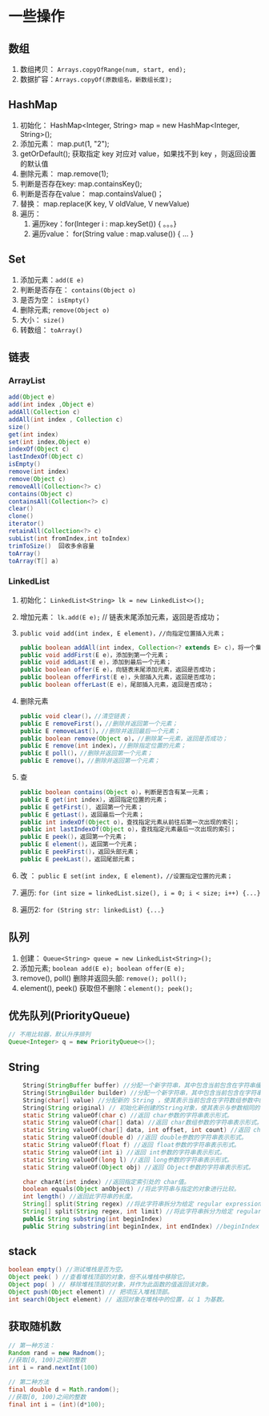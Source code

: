 # 一些操作

## 数组

1. 数组拷贝： `Arrays.copyOfRange(num, start, end);`
2. 数据扩容：`Arrays.copyOf(原数组名，新数组长度);`

## HashMap

1. 初始化： HashMap<Integer, String> map = new HashMap<Integer, String>();
2. 添加元素： map.put(1, "2");
3. getOrDefault(); 获取指定 key 对应对 value，如果找不到 key ，则返回设置的默认值
4. 删除元素： map.remove(1);
5. 判断是否存在key: map.containsKey();
6. 判断是否存在value： map.containsValue()；
7. 替换： map.replace(K key, V oldValue, V newValue)
8. 遍历：
   1. 遍历key：for(Integer i : map.keySet()) { 。。。}
   2. 遍历value： for(String value : map.valuse()) { ... }

## Set

1. 添加元素：`add(E e)`
2. 判断是否存在： `contains(Object o)`
3. 是否为空： `isEmpty()`
4. 删除元素; `remove(Object o)`
5. 大小： `size()`
6. 转数组： `toArray()`

## 链表

### ArrayList

```java
add(Object e)
add(int index ,Object e)
addAll(Collection c) 
addAll(int index , Collection c)
size()
get(int index)
set(int index,Object e)
indexOf(Object c)
lastIndexOf(Object c)
isEmpty()
remove(int index)
remove(Object c)
removeAll(Collection<?> c)
contains(Object c)
containsAll(Collection<?> c)
clear()
clone()
iterator()
retainAll(Collection<?> c)
subList(int fromIndex,int toIndex)
trimToSize()  回收多余容量
toArray()
toArray(T[] a)
```

### LinkedList

1. 初始化： `LinkedList<String> lk = new LinkedList<>();`
2. 增加元素： `lk.add(E e);` // 链表末尾添加元素，返回是否成功；
3. `public void add(int index, E element)，//向指定位置插入元素；`

    ```java
    public boolean addAll(int index, Collection<? extends E> c)，将一个集合的所有元素添加到链表的指定位置后面，返回是否成功；
    public void addFirst(E e)，添加到第一个元素；
    public void addLast(E e)，添加到最后一个元素；
    public boolean offer(E e)，向链表末尾添加元素，返回是否成功；
    public boolean offerFirst(E e)，头部插入元素，返回是否成功；
    public boolean offerLast(E e)，尾部插入元素，返回是否成功；
    ```

4. 删除元素

    ```JAVA
    public void clear()，//清空链表；
    public E removeFirst()，//删除并返回第一个元素；
    public E removeLast()，//删除并返回最后一个元素；
    public boolean remove(Object o)，//删除某一元素，返回是否成功；
    public E remove(int index)，//删除指定位置的元素；
    public E poll()，//删除并返回第一个元素；
    public E remove()，//删除并返回第一个元素；
    ```

5. 查

    ```java
    public boolean contains(Object o)，判断是否含有某一元素；
    public E get(int index)，返回指定位置的元素；
    public E getFirst(), 返回第一个元素；
    public E getLast()，返回最后一个元素；
    public int indexOf(Object o)，查找指定元素从前往后第一次出现的索引；
    public int lastIndexOf(Object o)，查找指定元素最后一次出现的索引；
    public E peek()，返回第一个元素；
    public E element()，返回第一个元素；
    public E peekFirst()，返回头部元素；
    public E peekLast()，返回尾部元素；
    ```

6. 改 ： `public E set(int index, E element)，//设置指定位置的元素；`
7. 遍历: `for (int size = linkedList.size(), i = 0; i < size; i++) {...}`
8. 遍历2: `for (String str: linkedList) {...}`

## 队列

1. 创建： `Queue<String> queue = new LinkedList<String>();`
2. 添加元素; `boolean add(E e); boolean offer(E e);`
3. remove(), poll() 删除并返回头部: `remove(); poll();`
4. element(), peek() 获取但不删除：`element(); peek();`

## 优先队列(PriorityQueue)

```java
// 不用比较器，默认升序排列
Queue<Integer> q = new PriorityQueue<>();
```

## String

```java
    String​(StringBuffer buffer) //分配一个新字符串，其中包含当前包含在字符串缓冲区参数中的字符序列。
    String​(StringBuilder builder) //分配一个新字符串，其中包含当前包含在字符串构建器参数中的字符序列。
    String​(char[] value) //分配新的 String ，使其表示当前包含在字符数组参数中的字符序列
    String​(String original) // 初始化新创建的String对象，使其表示与参数相同的字符序列; 换句话说，新创建的字符串是参数字符串的副本
    static String valueOf​(char c) //返回 char参数的字符串表示形式。
    static String valueOf​(char[] data) //返回 char数组参数的字符串表示形式。
    static String valueOf​(char[] data, int offset, int count) //返回 char数组参数的特定子数组的字符串表示形式。
    static String valueOf​(double d) //返回 double参数的字符串表示形式。
    static String valueOf​(float f) //返回 float参数的字符串表示形式。
    static String valueOf​(int i) //返回 int参数的字符串表示形式。
    static String valueOf​(long l) //返回 long参数的字符串表示形式。
    static String valueOf​(Object obj) //返回 Object参数的字符串表示形式。

    char charAt​(int index) //返回指定索引处的 char值。
    boolean equals​(Object anObject) //将此字符串与指定的对象进行比较。
    int length() //返回此字符串的长度。
    String[] split​(String regex) //将此字符串拆分为给定 regular expression的匹配 项 。
    String[] split​(String regex, int limit) //将此字符串拆分为给定 regular expression的匹配 项 。
    public String substring(int beginIndex)
    public String substring(int beginIndex, int endIndex) //beginIndex -- 起始索引（包括）。endIndex -- 结束索引（不包括）。
```

## stack

```java
boolean empty() //测试堆栈是否为空。
Object peek( ) //查看堆栈顶部的对象，但不从堆栈中移除它。
Object pop( ) // 移除堆栈顶部的对象，并作为此函数的值返回该对象。
Object push(Object element) // 把项压入堆栈顶部。
int search(Object element) // 返回对象在堆栈中的位置，以 1 为基数。
```

## 获取随机数

```java
// 第一种方法：
Random rand = new Radnom();
//获取[0, 100)之间的整数
int i = rand.nextInt(100)

// 第二种方法
final double d = Math.random();
//获取[0, 100)之间的整数
final int i = (int)(d*100);
```
